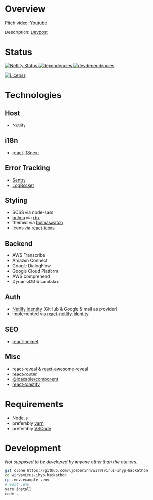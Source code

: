 # Overview

Pitch video: [Youtube](https://www.youtube.com/watch?v=fMK_mqgo4os)

Description: [Devpost](https://devpost.com/software/01_010_a_analogeunterstutzung_help-at-home)

# Status

[![Netlify Status][netlify-image] ][netlify-url]
[![dependencies][dependencies-image] ][dependencies-url]
[![devdependencies][devdependencies-image] ][devdependencies-url]

[dependencies-image]: https://david-dm.org/ljosberinn/wirvsvirus-ihyp-hackathon.png
[dependencies-url]: https://david-dm.org/ljosberinn/wirvsvirus-ihyp-hackathon
[devdependencies-image]: https://david-dm.org/ljosberinn/wirvsvirus-ihyp-hackathon/dev-status.png
[devdependencies-url]: https://david-dm.org/ljosberinn/wirvsvirus-ihyp-hackathon#info=devDependencies
[netlify-image]: https://api.netlify.com/api/v1/badges/b0f26055-bf1d-4448-b31d-ac8a9869fd04/deploy-status
[netlify-url]: https://app.netlify.com/sites/wirvsvirus-ihyp-hackathon/deploys
[license-badge]: https://img.shields.io/github/license/ljosberinn/wirvsvirus-ihyp-hackathon

[![License][license-badge]][license-badge]

# Technologies

## Host

- Netlify

## i18n

- [react-i18next](https://github.com/i18next/react-i18next)

## Error Tracking

- [Sentry](https://sentry.io/)
- [LogRocket](https://logrocket.com/)

## Styling

- SCSS via node-sass
- [bulma](https://bulma.io/) via [rbx](https://github.com/dfee/rbx)
- themed via [bulmaswatch](https://github.com/jenil/bulmaswatch)
- Icons via [react-icons](https://github.com/react-icons/react-icons)

## Backend

- AWS Transcribe
- Amazon Connect
- Google DialogFlow
- Google Cloud Platform
- AWS Comprehend
- DynamoDB & Lambdas

## Auth

- [Netlify Identity](https://docs.netlify.com/visitor-access/identity/) (GitHub & Google & mail as provider)
- implemented via [react-netlify-identity](https://github.com/sw-yx/react-netlify-identity)

## SEO

- [react-helmet](https://github.com/nfl/react-helmet)

## Misc

- [react-reveal](https://www.react-reveal.com/docs/) & [react-awesome-reveal](https://github.com/dennismorello/react-awesome-reveal)
- [react-router](https://reacttraining.com/react-router/web/guides/quick-start)
- [@loadable/component](https://github.com/gregberge/loadable-components)
- [react-toastify](https://github.com/fkhadra/react-toastify)

# Requirements

- [Node.js](https://nodejs.org/en/)
- preferably [yarn](https://yarnpkg.com/en/)
- preferably [VSCode](https://code.visualstudio.com/insiders/)

# Development

_Not supposed to be developed by anyone other than the authors._

```bash
git clone https://github.com/ljosberinn/wirvsvirus-ihyp-hackathon
cd wirvsvirus-ihyp-hackathon
cp .env.example .env
# edit .env
yarn install
code .
```
